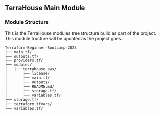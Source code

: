 ## TerraHouse Main Module

### Module Structure 

This is the TerraHouse modules tree structure build as part of the project. This module tructure will be updated as the project goes.

```ascii
Terraform-Beginner-Bootcamp-2023
├── main.tf/
├── outputs.tf/
├── providers.tf/
├── modules/
|   ├── terrahouse_aws/
│       ├── license/
│       ├── main.tf/
│       └── outputs/
|       └── README.md/
|       └── storage.tf/
|       └── variables.tf/
├── storage.tf/ 
├── terraform.tfvars/
└── variables.tf/ 
```